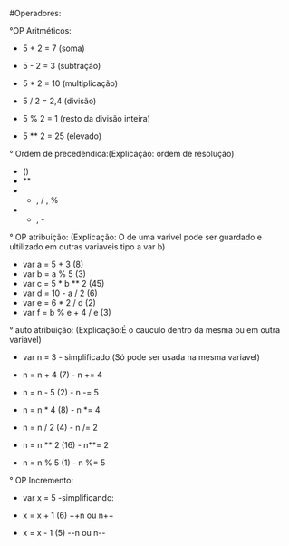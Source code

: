 #Operadores:

°OP Aritméticos:

- 5 + 2 = 7 (soma)

- 5 - 2 = 3 (subtração)

- 5 * 2 = 10 (multiplicação)

- 5 / 2 = 2,4 (divisão)

- 5 % 2 = 1 (resto da divisão inteira) 

- 5 ** 2 = 25 (elevado)

° Ordem de precedêndica:(Explicação: ordem de resolução)
- ()
- **
- * , / , %
- + , -

° OP atribuição: (Explicação: O de uma varivel pode ser guardado e ultilizado em outras variaveis tipo a var b)

- var a = 5 + 3         (8)
- var b = a % 5         (3)
- var c = 5 * b ** 2    (45)
- var d = 10 - a / 2    (6)
- var e = 6 * 2 / d     (2)
- var f = b % e + 4 / e (3)

° auto atribuição: (Explicação:É o cauculo dentro da mesma ou em outra variavel) 

- var n = 3                 - simplificado:(Só pode ser usada na mesma variavel)

- n = n + 4  (7)            - n += 4
- n = n - 5  (2)            - n -= 5
- n = n * 4  (8)            - n *= 4 
- n = n / 2  (4)            - n /= 2
- n = n ** 2 (16)           - n**= 2
- n = n % 5  (1)            - n %= 5

° OP Incremento:

- var x = 5          -simplificando:
                     
- x = x + 1 (6)       ++n ou n++
- x = x - 1 (5)       --n ou n--










